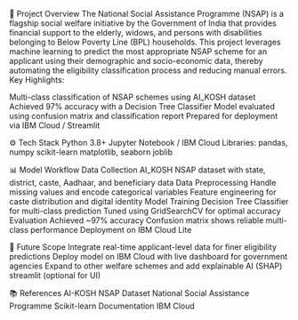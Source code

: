 📌 Project Overview
The National Social Assistance Programme (NSAP) is a flagship social welfare initiative by the Government of India that provides financial support to the elderly, widows, and persons with disabilities belonging to Below Poverty Line (BPL) households.
This project leverages machine learning to predict the most appropriate NSAP scheme for an applicant using their demographic and socio-economic data, thereby automating the eligibility classification process and reducing manual errors.
Key Highlights:

Multi-class classification of NSAP schemes using AI_KOSH dataset
Achieved 97% accuracy with a Decision Tree Classifier
Model evaluated using confusion matrix and classification report
Prepared for deployment via IBM Cloud / Streamlit

⚙️ Tech Stack
Python 3.8+
Jupyter Notebook / IBM Cloud
Libraries:
  pandas, numpy
  scikit-learn
  matplotlib, seaborn
  joblib

📊 Model Workflow
Data Collection
AI_KOSH NSAP dataset with state, district, caste, Aadhaar, and beneficiary data
Data Preprocessing
Handle missing values and encode categorical variables
Feature engineering for caste distribution and digital identity
Model Training
Decision Tree Classifier for multi-class prediction
Tuned using GridSearchCV for optimal accuracy
Evaluation
Achieved ~97% accuracy
Confusion matrix shows reliable multi-class performance
Deployment on IBM Cloud Lite

🚀 Future Scope
Integrate real-time applicant-level data for finer eligibility predictions
Deploy model on IBM Cloud with live dashboard for government agencies
Expand to other welfare schemes and add explainable AI (SHAP)
streamlit (optional for UI)

📚 References
AI-KOSH NSAP Dataset
National Social Assistance Programme
Scikit-learn Documentation
IBM Cloud

